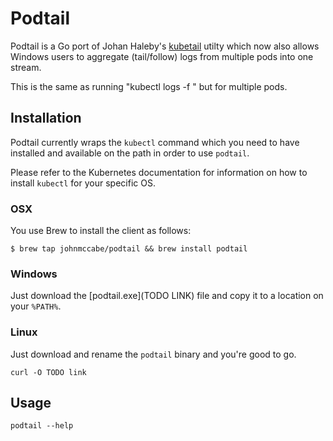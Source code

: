 # Podtail

Podtail is a Go port of Johan Haleby's [kubetail](https://github.com/johanhaleby/kubetail) utilty which now also allows Windows users to aggregate (tail/follow) logs from multiple pods into one stream.

This is the same as running "kubectl logs -f <pod>" but for multiple pods.

## Installation
Podtail currently wraps the `kubectl` command which you need to have installed and available on the path in order to use `podtail`.

Please refer to the Kubernetes documentation for information on how to install `kubectl` for your specific OS.

### OSX
You use Brew to install the client as follows:

    $ brew tap johnmccabe/podtail && brew install podtail

### Windows
Just download the [podtail.exe](TODO LINK) file and copy it to a location on your `%PATH%`.

### Linux
Just download and rename the `podtail` binary and you're good to go.

```
curl -O TODO link
```

## Usage

```
podtail --help
```